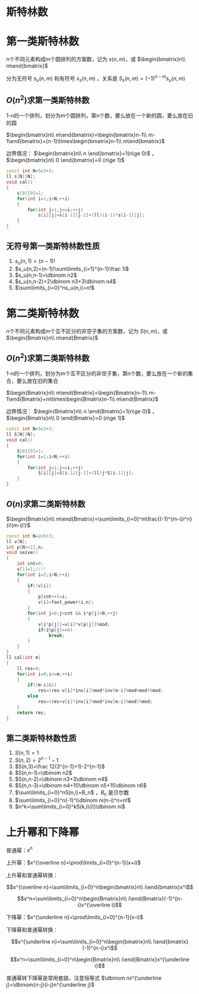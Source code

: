 # 斯特林数
# 第一类斯特林数
n个不同元素构成m个圆排列的方案数，记为 $s(n,m)$，或 $\begin{bmatrix}n\\ m\end{bmatrix}$

分为无符号 $s_u(n,m)$ 和有符号 $s_s(n,m)$ ，关系是 $S_s(n,m)=(-1)^{n-m}s_u(n,m)$
## $O(n^2)$求第一类斯特林数
1-n的一个排列，划分为m个圆排列，第n个数，要么放在一个新的圆，要么放在旧的圆

$\begin{bmatrix}n\\ m\end{bmatrix}=\begin{bmatrix}n-1\\ m-1\end{bmatrix}+(n-1)\times\begin{bmatrix}n-1\\ m\end{bmatrix}$

边界情况： $\begin{bmatrix}n\\ n \end{bmatrix}=1(n\ge 0)$ ， $\begin{bmatrix}n\\ 0 \end{bmatrix}=0 (n\ge 1)$
```cpp
const int N=5e3+3;
ll s[N][N];
void cal()
{
    s[0][0]=1;
    for(int i=1;i<N;++i)
    {
        for(int j=1;j<=i;++j)
            s[i][j]=s[i-1][j-1]+(ll)(i-1)*s[i-1][j];
    }
}
```
## 无符号第一类斯特林数性质
1. $s_u(n,1)=(n-1)!$
2. $s_u(n,2)=(n-1)!\sum\limits_{i=1}^{n-1}\frac 1i$
3. $s_u(n,n-1)=\dbinom n2$
4. $s_u(n,n-2)=2\dbinom n3+3\dbinom n4$
5. $\sum\limits_{i=0}^ns_u(n,i)=n!$
# 第二类斯特林数
n个不同元素构成m个互不区分的非空子集的方案数，记为 $S(n,m)$，或 $\begin{Bmatrix}n\\ m\end{Bmatrix}$
## $O(n^2)$求第二类斯特林数
1-n的一个排列，划分为m个互不区分的非空子集，第n个数，要么放在一个新的集合，要么放在旧的集合

$\begin{Bmatrix}n\\ m\end{Bmatrix}=\begin{Bmatrix}n-1\\ m-1\end{Bmatrix}+m\times\begin{Bmatrix}n-1\\ m\end{Bmatrix}$

边界情况： $\begin{Bmatrix}n\\ n \end{Bmatrix}=1(n\ge 0)$ ， $\begin{Bmatrix}n\\ 0 \end{Bmatrix}=0 (n\ge 1)$
```cpp
const int N=5e3+3;
ll S[N][N];
void cal()
{
    S[0][0]=1;
    for(int i=1;i<N;++i)
    {
        for(int j=1;j<=i;++j)
            S[i][j]=S[i-1][j-1]+(ll)j*S[i-1][j];
    }
}
```
## $O(n)$求第二类斯特林数
$\begin{Bmatrix}n\\ m\end{Bmatrix}=\sum\limits_{i=0}^m\frac{(-1)^{m-i}i^n}{i!(m-i)!}$
```cpp
const int N=2e5+3;
ll v[N];
int p[N>>2],n;
void seive()
{
	int cnt=0;
    v[1]=1;//!!
	for(int i=2;i<N;++i)
	{
		if(!v[i])
        {
			p[cnt++]=i;
            v[i]=fast_power(i,n);
        }
		for(int j=0;j<cnt && i*p[j]<N;++j)
		{
			v[i*p[j]]=v[i]*v[p[j]]%mod;
			if(i%p[j]==0)
				break;
		}
	}
}
ll cal(int m)
{
    ll res=0;
    for(int i=0;i<=m;++i)
    {
        if((m-i)&1)
            res=(res-v[i]*inv[i]%mod*inv[m-i]%mod+mod)%mod;
        else
            res=(res+v[i]*inv[i]%mod*inv[m-i]%mod)%mod;
    }
    return res;
}
```
## 第二类斯特林数性质
1. $S(n,1)=1$
2. $S(n,2)=2^{n-1}-1$
3. $S(n,3)=\frac 12(3^{n-1}+1)-2^{n-1}$
4. $S(n,n-1)=\dbinom n2$
5. $S(n,n-2)=\dbinom n3+3\dbinom n4$
6. $S(n,n-3)=\dbinom n4+10\dbinom n5+15\dbinom n6$
7. $\sum\limits_{i=0}^nS(n,i)=B_n$ ，$B_n$ 是贝尔数
8. $\sum\limits_{i=0}^n(-1)^i\dbinom ni(n-i)^n=n!$
9. $n^k=\sum\limits_{i=0}^kS(k,i)(i!)\dbinom ni$
# 上升幂和下降幂
普通幂：$x^n$

上升幂：$x^{\overline n}=\prod\limits_{i=0}^{n-1}(x+i)$

上升幂和普通幂转换：

$$x^{\overline n}=\sum\limits_{i=0}^n\begin{bmatrix}n\\ i\end{bmatrix}x^i$$

$$x^n=\sum\limits_{i=0}^n\begin{Bmatrix}n\\ i\end{Bmatrix}(-1)^{n-i}x^{\overline i}$$

下降幂：$x^{\underline n}=\prod\limits_{i=0}^{n-1}(x-i)$

下降幂和普通幂转换：

$$x^{\underline n}=\sum\limits_{i=0}^n\begin{bmatrix}n\\ i\end{bmatrix}(-1)^{n-i}x^i$$

$$x^n=\sum\limits_{i=0}^n\begin{Bmatrix}n\\ i\end{Bmatrix}x^{\underline i}$$

普通幂转下降幂是常用套路，注意恒等式 $\dbinom nii^{\underline j}=\dbinom{n-j}{i-j}n^{\underline j}$